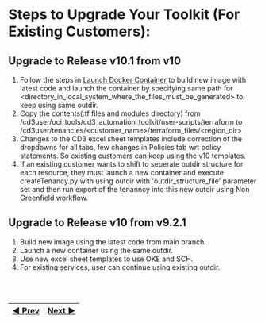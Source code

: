 # Steps to Upgrade Your Toolkit (For Existing Customers):

## Upgrade to Release v10.1 from v10
1. Follow the steps in [Launch Docker Container](/cd3_automation_toolkit/documentation/user_guide/Launch_Docker_container.md) to build new image with latest code and launch the container by specifying same path for <directory_in_local_system_where_the_files_must_be_generated> to keep using same outdir.
2. Copy the contents(.tf files and modules directory) from /cd3user/oci_tools/cd3_automation_toolkit/user-scripts/terraform to /cd3user/tenancies/<customer_name>/terraform_files/<region_dir>
3. Changes to the CD3 excel sheet templates include correction of the dropdowns for all tabs, few changes in Policies tab wrt policy statements. So existing customers can keep using the v10 templates.
4. If an existing customer wants to shift to seperate outdir structure for each resource, they must launch a new container and execute createTenancy.py with using outdir with 'outdir_structure_file' parameter set and then run export of the tenanncy into this new outdir using Non Greenfield workflow.

## Upgrade to Release v10 from v9.2.1
1. Build new image using the latest code from main branch.
2. Launch a new container using the same outdir.
3. Use new excel sheet templates to use OKE and SCH.
4. For existing services, user can continue using existing outdir.

<br><br>
<div align='center'>

| <a href="/cd3_automation_toolkit/documentation/user_guide/FAQ.md">:arrow_backward: Prev</a> | <a href="/README.md#table-of-contents-bookmark">Next :arrow_forward:</a> |
| :---- | -------: |
